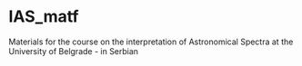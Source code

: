 # IAS_matf
Materials for the course on the interpretation of Astronomical Spectra at the University of Belgrade - in Serbian
